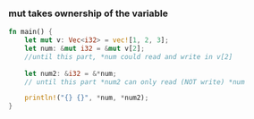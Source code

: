 ### mut takes ownership of the variable 

```Rust
fn main() {
	let mut v: Vec<i32> = vec![1, 2, 3];
	let num: &mut i32 = &mut v[2];
	//until this part, *num could read and write in v[2]
	
	let num2: &i32 = &*num;
	// until this part *num2 can only read (NOT write) *num

	println!("{} {}", *num, *num2);
}
```